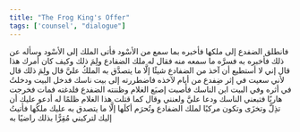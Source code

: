 ```yaml
---
title: "The Frog King's Offer"
tags: ['counsel', "dialogue"]
---
```


 فانطلق الضفدع إلى ملكها فأخبره بما سمع من الأسْود فأتى الملك إلى الأسْود وسأله عن ذلك فأخبره به فسرَّه ما سمعه منه فقال له ملك الضفادع ولِمَ ذلك وكيف كان أمرك هذا قال إني لا أستطيع أن آخذ من الضفادع شيئًا إلَّا ما يتصدَّق به الملكُ عليَّ قال ولِمَ ذلك قال لأني سعيت في إثر ضِفدع من أيام لآخذه فاضطررته إلى بيت ناسك فدخل البيت ودخلتُ في أثره وفي البيت ابن الناسك فأصبت إصبَع الغلام وظننته الضفدع فلدغته فمات فخرجت هاربًا فتبعني الناسك ودعا عليَّ ولعنني وقال كما قتلت هذا الغلام ظلمًا له أدعو عليك أن تذِلَّ وتخزَى وتكون مركبًا لملك الضفادع وتُحرَم أكلَها إلَّا ما يتصدق به عليك ملكُها فأتيتُ إليك لتركبني مُقِرًّا بذلك راضيًا به
